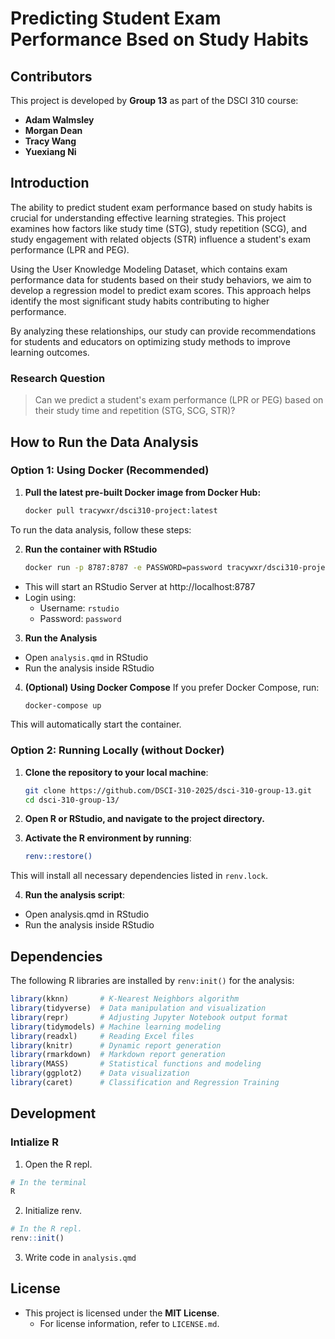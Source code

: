 # Predicting Student Exam Performance Bsed on Study Habits 

## Contributors
This project is developed by **Group 13** as part of the DSCI 310 course:
- **Adam Walmsley** 
- **Morgan Dean**
- **Tracy Wang**
- **Yuexiang Ni**

## Introduction

The ability to predict student exam performance based on study habits is crucial for understanding effective learning strategies. This project examines how factors like study time (STG), study repetition (SCG), and study engagement with related objects (STR) influence a student's exam performance (LPR and PEG).

Using the User Knowledge Modeling Dataset, which contains exam performance data for students based on their study behaviors, we aim to develop a regression model to predict exam scores. This approach helps identify the most significant study habits contributing to higher performance.

By analyzing these relationships, our study can provide recommendations for students and educators on optimizing study methods to improve learning outcomes.

### Research Question

> Can we predict a student's exam performance (LPR or PEG) based on their study time and repetition (STG, SCG, STR)?

## How to Run the Data Analysis

### **Option 1: Using Docker (Recommended)**

1. **Pull the latest pre-built Docker image from Docker Hub:**
   ```bash
   docker pull tracywxr/dsci310-project:latest
   ```

To run the data analysis, follow these steps:

2. **Run the container with RStudio**
   ```bash
   docker run -p 8787:8787 -e PASSWORD=password tracywxr/dsci310-project
   ```
- This will start an RStudio Server at http://localhost:8787
- Login using:
  - Username: `rstudio`
  - Password: `password`

3. **Run the Analysis**
- Open `analysis.qmd` in RStudio
- Run the analysis inside RStudio

4. **(Optional) Using Docker Compose** If you prefer Docker Compose, run:
   ```bash
   docker-compose up
   ```
This will automatically start the container.

### **Option 2: Running Locally (without Docker)**
1. **Clone the repository to your local machine**:
   ```bash
   git clone https://github.com/DSCI-310-2025/dsci-310-group-13.git
   cd dsci-310-group-13/
   ```

2. **Open R or RStudio, and navigate to the project directory.**

3. **Activate the R environment by running**:
   ```bash
   renv::restore()
   ```
This will install all necessary dependencies listed in `renv.lock`.

4. **Run the analysis script**:
- Open analysis.qmd in RStudio
- Run the analysis inside RStudio

## Dependencies

The following R libraries are installed by `renv:init()` for the analysis:

```r
library(kknn)       # K-Nearest Neighbors algorithm
library(tidyverse)  # Data manipulation and visualization
library(repr)       # Adjusting Jupyter Notebook output format
library(tidymodels) # Machine learning modeling
library(readxl)     # Reading Excel files
library(knitr)      # Dynamic report generation
library(rmarkdown)  # Markdown report generation
library(MASS)       # Statistical functions and modeling
library(ggplot2)    # Data visualization
library(caret)      # Classification and Regression Training
```

## Development

### Intialize R

1. Open the R repl.

```bash
# In the terminal
R
```

2. Initialize renv.

```R
# In the R repl.
renv::init()
```

3. Write code in `analysis.qmd`

## License

- This project is licensed under the **MIT License**.
  - For license information, refer to `LICENSE.md`.  
